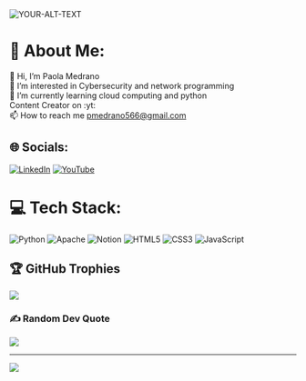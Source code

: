 <picture>
 <source media="(prefers-color-scheme: dark)" srcset="YOUR-DARKMODE-IMAGE">
 <source media="(prefers-color-scheme: light)" srcset="YOUR-LIGHTMODE-IMAGE">
 <img alt="YOUR-ALT-TEXT" src="https://a5gnet.com/wp-content/uploads/2021/08/img-v1.png">
</picture>
<br>

# 💫 About Me:
👋 Hi, I’m Paola Medrano<br>👀 I’m interested in Cybersecurity and network programming <br>🌱 I’m currently learning cloud computing and python<br>Content Creator on :yt:<br>📫 How to reach me pmedrano566@gmail.com


## 🌐 Socials:
[![LinkedIn](https://img.shields.io/badge/LinkedIn-%230077B5.svg?logo=linkedin&logoColor=white)](https://linkedin.com/in/paolamedrano) [![YouTube](https://img.shields.io/badge/YouTube-%23FF0000.svg?logo=YouTube&logoColor=white)](https://youtube.com/@UC_Zg3Kay3WkhT2llOxRUdPA) 

# 💻 Tech Stack:
![Python](https://img.shields.io/badge/python-3670A0?style=for-the-badge&logo=python&logoColor=ffdd54) ![Apache](https://img.shields.io/badge/apache-%23D42029.svg?style=for-the-badge&logo=apache&logoColor=white) ![Notion](https://img.shields.io/badge/Notion-%23000000.svg?style=for-the-badge&logo=notion&logoColor=white) ![HTML5](https://img.shields.io/badge/html5-%23E34F26.svg?style=for-the-badge&logo=html5&logoColor=white) ![CSS3](https://img.shields.io/badge/css3-%231572B6.svg?style=for-the-badge&logo=css3&logoColor=white) ![JavaScript](https://img.shields.io/badge/javascript-%23323330.svg?style=for-the-badge&logo=javascript&logoColor=%23F7DF1E)


## 🏆 GitHub Trophies
![](https://github-profile-trophy.vercel.app/?username=Betelgeusep&theme=tokyonight&no-frame=false&no-bg=true&margin-w=4)

### ✍️ Random Dev Quote
![](https://quotes-github-readme.vercel.app/api?type=horizontal&theme=radical)

---
[![](https://visitcount.itsvg.in/api?id=Betelgeusep&icon=7&color=6)](https://visitcount.itsvg.in)

<!-- Proudly created with GPRM ( https://gprm.itsvg.in ) -->
